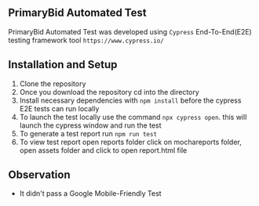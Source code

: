 
## PrimaryBid Automated Test

PrimaryBid Automated Test was developed using `Cypress` End-To-End(E2E) testing framework tool
`https://www.cypress.io/`


## Installation and Setup

1. Clone the repository
2. Once you download the repository cd into the directory 
3. Install necessary dependencies with `npm install` before the cypress E2E tests can run locally
4. To launch the test locally use the command `npx cypress open`. this will launch the cypress  window and run the test
5. To generate a test report run `npm run test`
6. To view test report open reports folder click on mochareports folder, open assets folder and click to open report.html file


## Observation 
* It didn't pass a Google Mobile-Friendly Test